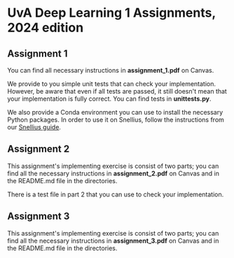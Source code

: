 # UvA Deep Learning 1 Assignments, 2024 edition

## Assignment 1

You can find all necessary instructions in **assignment_1.pdf** on Canvas.

We provide to you simple unit tests that can check your implementation. However, be aware that even if all tests are passed, it still doesn't mean that your implementation is fully correct. You can find tests in **unittests.py**.

We also provide a Conda environment you can use to install the necessary Python packages.
In order to use it on Snellius, follow the instructions from our [Snellius guide](https://uvadlc-notebooks.readthedocs.io/en/latest/tutorial_notebooks/tutorial1/Lisa_Cluster.html).


## Assignment 2

This assignment's implementing exercise is consist of two parts; you can find all the necessary instructions in **assignment_2.pdf** on Canvas and in the README.md file in the directories. 

There is a test file in part 2 that you can use to check your implementation. 

## Assignment 3

This assignment's implementing exercise is consist of two parts; you can find all the necessary instructions in **assignment_3.pdf** on Canvas and in the README.md file in the directories.